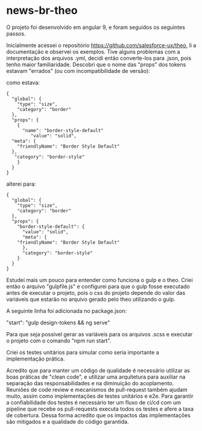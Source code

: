 # news-br-theo

  O projeto foi desenvolvido em angular 9, e foram seguidos os seguintes passos.

  Inicialmente acessei o repositório https://github.com/salesforce-ux/theo, li a documentação e observei os exemplos. Tive alguns problemas com a interpretação dos arquivos .yml, decidi então converte-los para .json, pois tenho maior familiaridade. Descobri que o nome das "props" dos tokens estavam "errados" (ou com incompatibilidade de versão):

como estava:

	{
	  "global": {
	    "type": "size",
	    "category": "border"
	  },
	  "props": {
		{
		  "name": "border-style-default"
		     "value": "solid",
	  "meta": {
		"friendlyName": "Border Style Default"
	  },
	   "category": "border-style"
	    }
	  }
	}

alterei para:

	{
	  "global": {
	    "type": "size",
	    "category": "border"
	  },
	  "props": {
	    "border-style-default": {
	      "value": "solid",
	      "meta": {
		"friendlyName": "Border Style Default"
	      },
	      "category": "border-style"
	    }
	  }
	}

  Estudei mais um pouco para entender como funciona o gulp e o theo. Criei então o arquivo "gulpfile.js" e configurei para que o gulp fosse executado antes de executar o projeto, pois o css do projeto depende do valor das variáveis que estarão no arquivo gerado pelo theo utilizando o gulp.

  A seguinte linha foi adicionada no package.json:

"start": "gulp design-tokens && ng serve"

  Para que seja possível gerar as variáveis para os arquivos .scss e executar o projeto com o comando "npm run start".

  Criei os testes unitários para simular como seria importante a implementação prática.

  Acredito que para manter um código de qualidade é necessário utilizar as boas práticas de "clean code", e utilizar uma arquitetura para auxiliar na separação das responsabilidades e na diminuição do acoplamento. Reuniões de code review e mecanismos de pull-request também ajudam muito, assim como implementações de testes unitários e e2e. 
Para garantir a confiabilidade dos testes é necessário ter um fluxo de ci/cd com um pipeline que recebe os pull-requests executa todos os testes e afere a taxa de cobertura. Dessa forma acredito que os impactos das implementações são mitigados e a qualidade do código garantida.
